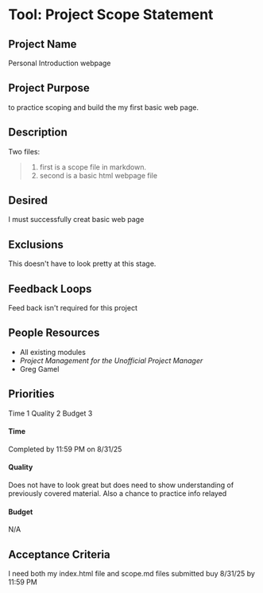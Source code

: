 # Tool: Project Scope Statement
## Project Name
Personal Introduction webpage
## Project Purpose
to practice scoping and build the my first basic web page.
## Description
Two files: 
>1. first is a scope file in markdown.
>2. second is a basic html webpage file
## Desired 
I must successfully creat basic web page
## Exclusions
This doesn't have to look pretty at this stage.
## Feedback Loops
Feed back isn't required for this project
## People Resources
- All existing modules
-  *Project Management for the Unofficial Project Manager*
- Greg Gamel
## Priorities
Time 1 Quality 2 Budget 3
 #### Time
 Completed by 11:59 PM on 8/31/25
 #### Quality
 Does not have to look great but does need to show understanding of previously covered material. Also a chance to practice info relayed 
 #### Budget
 N/A
## Acceptance Criteria
I need both my index.html file and scope.md files submitted buy 8/31/25 by 11:59 PM